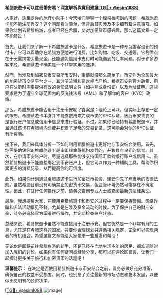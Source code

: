 **希腊旅遊卡可以註冊幣安嗎？深度解析與實用建議[[TG💪+ @esim1088](https://t.me/s/esim1088)]**

大家好，这里是你的旅行小助手！今天咱们聊聊一个经常被问到的问题：希腊旅遊卡能不能注册币安？这个问题看似简单，但背后其实涉及不少细节和注意事项。如果你计划去希腊旅游，或者已经在希腊，又对加密货币感兴趣，那么这篇文章一定不能错过！

首先，让我们来了解一下希腊旅遊卡是什么。希腊旅遊卡是一种专为游客设计的预付卡，它可以帮助你在希腊方便地进行消费，比如购物、吃饭、交通等。它的优点在于无需携带大量现金，还能避免信用卡支付时可能遇到的汇率问题。对于许多游客来说，希腊旅遊卡确实是一个非常实用的选择。

然而，当涉及到加密货币交易所币安时，事情就没那么简单了。币安作为全球最大的加密货币交易平台之一，其注册流程和要求相当严格。根据币安的官方政策，用户在注册时需要提供有效的身份证明文件（如护照或身份证）以及地址证明。这些要求是为了遵守全球范围内的反洗钱法规（AML）和了解你的客户（KYC）政策。

那么，希腊旅遊卡能否用于注册币安呢？答案是：理论上可以，但实际上存在一定的限制。希腊旅遊卡本身并不能直接用来完成币安的KYC认证，因为币安需要的是银行账户信息或信用卡信息来进行验证。不过，如果你已经持有希腊旅遊卡，并且通过该卡在希腊境内消费并积累了足够的交易记录，这可能会对你的KYC认证有所帮助。

接下来，我们来具体分析一下如何利用希腊旅遊卡更好地与币安结合使用。首先，你需要确保你的希腊旅遊卡是由正规金融机构发行的，并且具有良好的信誉。其次，在申请币安账户时，尽量选择那些能够支持国际汇款的银行账户或信用卡。虽然希腊旅遊卡不能直接绑定到币安账户上，但它可以作为一种辅助工具，帮助你积累更多的消费记录，从而提高你的可信度。

此外，如果你计划通过希腊旅遊卡进行加密货币投资，建议你先了解当地的法律法规。虽然希腊目前没有明确禁止加密货币交易，但监管环境仍然可能存在不确定性。因此，在进行任何操作之前，请务必咨询专业人士或查阅最新的法律条文。

最后，我想提醒大家，在使用希腊旅遊卡和币安的过程中一定要保持警惕。网络诈骗和非法活动屡见不鲜，尤其是在涉及资金流动的时候。为了保护自己的财产安全，请务必选择官方渠道进行操作，并定期检查账户状态。

总结来说，希腊旅遊卡虽然不能直接用于注册币安，但它仍然是一个非常有用的工具，尤其是在希腊这样的国家。只要你合理规划并遵循相关规定，完全可以实现两者的有机结合。希望这篇文章能给大家带来一些启发和帮助！

无论你是即将前往希腊旅游的新手，还是已经在当地生活多年的居民，都欢迎随时加入我们的讨论。如果你有任何疑问或经验分享，都可以在评论区留言，让我们一起探讨更多关于旅行和加密货币的话题吧！

**温馨提示：** 在决定是否使用希腊旅遊卡与币安结合之前，请务必做好充分准备，确保自己的权益不受损害。同时，也别忘了关注最新的市场动态和技术发展，以便做出更明智的投资决策。

[[TG💪+ @esim1088](https://t.me/s/esim1088) ![Image](https://i.postimg.cc/4NQfJmqS/Snipaste-2025-05-13-00-14-12.png)]